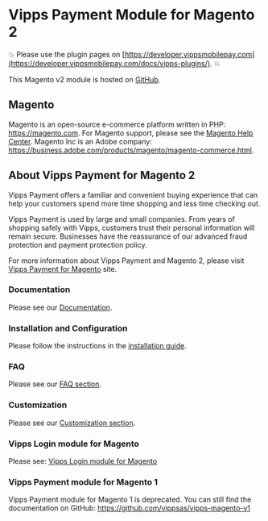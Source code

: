 # Vipps Payment Module for Magento 2

<!-- START_COMMENT -->
💥 Please use the plugin pages on [https://developer.vippsmobilepay.com](https://developer.vippsmobilepay.com/docs/vipps-plugins/). 💥
<!-- END_COMMENT -->

This Magento v2 module is hosted on [GitHub](https://github.com/vippsas/vipps-magento).

## Magento

Magento is an open-source e-commerce platform written in PHP: <https://magento.com>.
For Magento support, please see the [Magento Help Center](https://support.magento.com/hc/en-us).
Magento Inc is an Adobe company: https://business.adobe.com/products/magento/magento-commerce.html.

## About Vipps Payment for Magento 2

Vipps Payment offers a familiar and convenient buying experience that can help your customers spend more time shopping and less time checking out.

Vipps Payment is used by large and small companies.  From years of shopping safely with Vipps, customers trust their personal information will remain secure.  Businesses have the reassurance of our advanced fraud protection and payment protection policy.

For more information about Vipps Payment and Magento 2, please visit [Vipps Payment for Magento](https://vipps.no/produkter-og-tjenester/bedrift/ta-betalt-paa-nett/ta-betalt-paa-nett/magento/) site.


### Documentation

Please see our [Documentation](https://github.com/vippsas/vipps-magento/wiki/Documentation).

### Installation and Configuration

Please follow the instructions in the [installation guide](./DOCUMENTATION.md#installation).

### FAQ

Please see our [FAQ section](https://github.com/vippsas/vipps-magento/wiki/FAQ).

### Customization

Please see our [Customization section](https://github.com/vippsas/vipps-magento/wiki/Customization).

### Vipps Login module for Magento

Please see: [Vipps Login module for Magento](https://github.com/vippsas/vipps-login-magento)

### Vipps Payment module for Magento 1

Vipps Payment module for Magento 1 is deprecated.
You can still find the documentation on GitHub: <https://github.com/vippsas/vipps-magento-v1>
